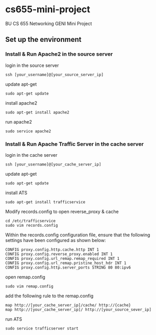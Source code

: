 # cs655-mini-project
BU CS 655 Networking GENI Mini Project

## Set up the environment

### Install & Run Apache2 in the source server

login in the source server

```
ssh [your_username]@[your_source_server_ip]
```

update apt-get

```
sudo apt-get update
```

install apache2

```
sudo apt-get install apache2
```

run apache2

```
sudo service apache2
``` 

### Install & Run Apache Traffic Server in the cache server

login in the cache server

```
ssh [your_username]@[your_cache_server_ip]
```

update apt-get

```
sudo apt-get update
```

install ATS

```
sudo apt-get install trafficservice
```

Modify records.config to open reverse_proxy & cache

```
cd /etc/trafficservice
sudo vim records.config
```

Within the records.config configuration file, ensure that the following settings have been configured as shown below:
```
CONFIG proxy.config.http.cache.http INT 1
CONFIG proxy.config.reverse_proxy.enabled INT 1
CONFIG proxy.config.url_remap.remap_required INT 1
CONFIG proxy.config.url_remap.pristine_host_hdr INT 1
CONFIG proxy.config.http.server_ports STRING 80 80:ipv6
```

open remap.config
```
sudo vim remap.config
```

add the following rule to the remap.config
```
map http://[your_cache_server_ip]/cache/ http://{cache}
map http://[your_cache_server_ip]/ http://[your_source_sever_ip]
```

run ATS
```
sudo service trafficserver start
```






          
